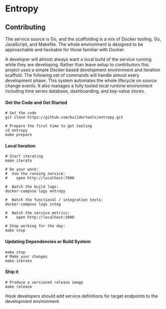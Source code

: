 # Entropy 

## Contributing

The service source is Go, and the scaffolding is a mix of Docker tooling, Go, JavaScript, and Makefile. The whole environment is designed to be approachable and hackable for those familiar with Docker.

A developer will almost always want a local build of the service running while they are developing. Rather than leave setup to contirbutors this project uses a simple Docker based development environment and iteration scaffold. The following set of commands will handle almost every development phase. This system automates the whole lifecycle on source change events. It also manages a fully tooled local runtime environment including time series database, dashboarding, and key-value stores.

#### Get the Code and Get Started

    # Get the code
    git clone https://github.com/buildertools/entropy.git
    
    # Prepare the first time to get tooling
    cd entropy
    make prepare

#### Local Iteration

    # Start iterating
    make iterate
    
    # Do your work:
    #  Use the running service:
    #    open http://localhost:7890
    
    #  Watch the build logs:
    docker-compose logs entropy
    
    #  Watch the functional / integration tests:
    docker-compose logs integ
    
    #  Watch the service metrics:
    #    open http://localhost:3000
    
    # Stop working for the day:
    make stop

#### Updating Dependencies or Build System

    make stop
    # Make your changes
    make iterate

#### Ship it

    # Produce a versioned release image
    make release

Hook developers should add service definitions for target endpoints to the development environment.
